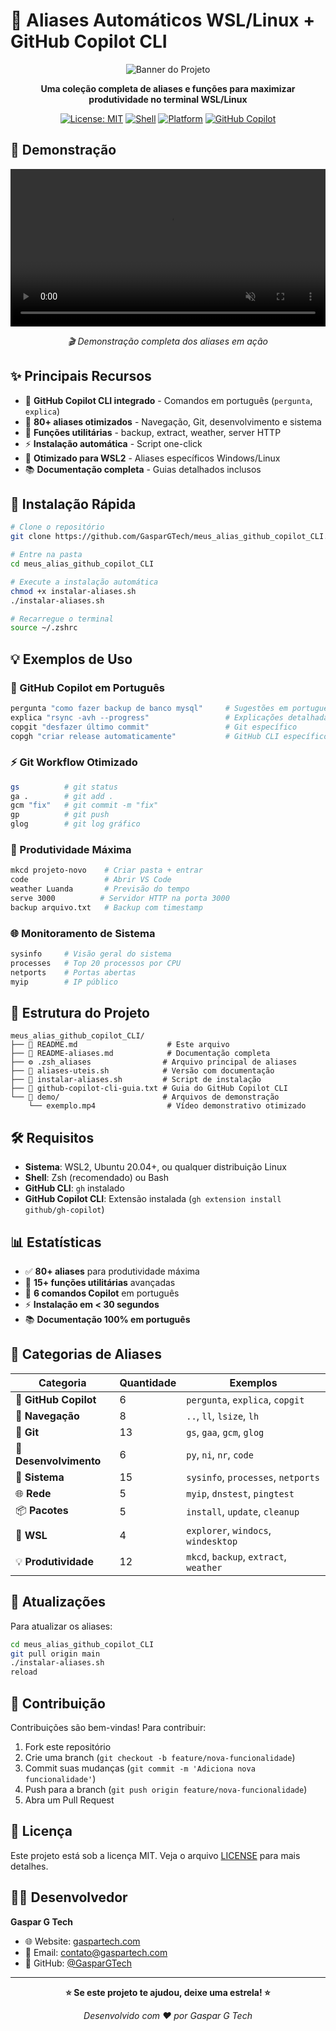 # 🚀 Aliases Automáticos WSL/Linux + GitHub Copilot CLI

<div align="center">

![Banner do Projeto](https://via.placeholder.com/800x200/1e1e2e/cdd6f4?text=🚀+Aliases+Automáticos+%2B+GitHub+Copilot+CLI)

**Uma coleção completa de aliases e funções para maximizar produtividade no terminal WSL/Linux**

[![License: MIT](https://img.shields.io/badge/License-MIT-yellow.svg)](https://opensource.org/licenses/MIT)
[![Shell](https://img.shields.io/badge/Shell-Zsh-green.svg)](https://www.zsh.org/)
[![Platform](https://img.shields.io/badge/Platform-WSL2%20%7C%20Linux-blue.svg)](https://docs.microsoft.com/en-us/windows/wsl/)
[![GitHub Copilot](https://img.shields.io/badge/GitHub-Copilot%20CLI-purple.svg)](https://github.com/github/gh-copilot)

</div>

## 🎥 Demonstração

<!-- Vídeo otimizado local -->
<div align="center">
  <video width="100%" controls muted loop style="max-width: 800px;">
    <source src="demo/exemplo.mp4" type="video/mp4">
    Seu navegador não suporta a tag de vídeo.
  </video>
  <p><em>🎬 Demonstração completa dos aliases em ação</em></p>
</div>

## ✨ Principais Recursos

- 🤖 **GitHub Copilot CLI integrado** - Comandos em português (`pergunta`, `explica`)
- 📁 **80+ aliases otimizados** - Navegação, Git, desenvolvimento e sistema  
- 🔧 **Funções utilitárias** - backup, extract, weather, server HTTP
- ⚡ **Instalação automática** - Script one-click
- 🎯 **Otimizado para WSL2** - Aliases específicos Windows/Linux
- 📚 **Documentação completa** - Guias detalhados inclusos

## 🚀 Instalação Rápida

```bash
# Clone o repositório
git clone https://github.com/GasparGTech/meus_alias_github_copilot_CLI.git

# Entre na pasta
cd meus_alias_github_copilot_CLI

# Execute a instalação automática
chmod +x instalar-aliases.sh
./instalar-aliases.sh

# Recarregue o terminal
source ~/.zshrc
```

## 💡 Exemplos de Uso

### 🤖 GitHub Copilot em Português
```bash
pergunta "como fazer backup de banco mysql"     # Sugestões em português
explica "rsync -avh --progress"                 # Explicações detalhadas
copgit "desfazer último commit"                 # Git específico
copgh "criar release automaticamente"           # GitHub CLI específico
```

### ⚡ Git Workflow Otimizado
```bash
gs          # git status
ga .        # git add .
gcm "fix"   # git commit -m "fix"
gp          # git push
glog        # git log gráfico
```

### 🔧 Produtividade Máxima
```bash
mkcd projeto-novo    # Criar pasta + entrar
code                 # Abrir VS Code
weather Luanda       # Previsão do tempo
serve 3000          # Servidor HTTP na porta 3000
backup arquivo.txt   # Backup com timestamp
```

### 🌐 Monitoramento de Sistema
```bash
sysinfo     # Visão geral do sistema
processes   # Top 20 processos por CPU
netports    # Portas abertas
myip        # IP público
```

## 📁 Estrutura do Projeto

```
meus_alias_github_copilot_CLI/
├── 📄 README.md                    # Este arquivo
├── 📄 README-aliases.md            # Documentação completa
├── ⚙️ .zsh_aliases                # Arquivo principal de aliases
├── 📜 aliases-uteis.sh            # Versão com documentação
├── 🔧 instalar-aliases.sh         # Script de instalação
├── 📖 github-copilot-cli-guia.txt # Guia do GitHub Copilot CLI
└── 🎥 demo/                       # Arquivos de demonstração
    └── exemplo.mp4                # Vídeo demonstrativo otimizado
```

## 🛠️ Requisitos

- **Sistema**: WSL2, Ubuntu 20.04+, ou qualquer distribuição Linux
- **Shell**: Zsh (recomendado) ou Bash
- **GitHub CLI**: `gh` instalado
- **GitHub Copilot CLI**: Extensão instalada (`gh extension install github/gh-copilot`)

## 📊 Estatísticas

- ✅ **80+ aliases** para produtividade máxima
- 🔧 **15+ funções utilitárias** avançadas
- 🤖 **6 comandos Copilot** em português
- ⚡ **Instalação em < 30 segundos**
- 📚 **Documentação 100% em português**

## 🎯 Categorias de Aliases

| Categoria | Quantidade | Exemplos |
|-----------|------------|----------|
| 🤖 **GitHub Copilot** | 6 | `pergunta`, `explica`, `copgit` |
| 📁 **Navegação** | 8 | `..`, `ll`, `lsize`, `lh` |
| 🎯 **Git** | 13 | `gs`, `gaa`, `gcm`, `glog` |
| 🚀 **Desenvolvimento** | 6 | `py`, `ni`, `nr`, `code` |
| 🔧 **Sistema** | 15 | `sysinfo`, `processes`, `netports` |
| 🌐 **Rede** | 5 | `myip`, `dnstest`, `pingtest` |
| 📦 **Pacotes** | 5 | `install`, `update`, `cleanup` |
| 🎨 **WSL** | 4 | `explorer`, `windocs`, `windesktop` |
| 💡 **Produtividade** | 12 | `mkcd`, `backup`, `extract`, `weather` |

## 🔄 Atualizações

Para atualizar os aliases:

```bash
cd meus_alias_github_copilot_CLI
git pull origin main
./instalar-aliases.sh
reload
```

## 🤝 Contribuição

Contribuições são bem-vindas! Para contribuir:

1. Fork este repositório
2. Crie uma branch (`git checkout -b feature/nova-funcionalidade`)
3. Commit suas mudanças (`git commit -m 'Adiciona nova funcionalidade'`)
4. Push para a branch (`git push origin feature/nova-funcionalidade`)
5. Abra um Pull Request

## 📄 Licença

Este projeto está sob a licença MIT. Veja o arquivo [LICENSE](LICENSE) para mais detalhes.

## 👨‍💻 Desenvolvedor

**Gaspar G Tech**
- 🌐 Website: [gaspartech.com](https://gaspartech.com)
- 📧 Email: contato@gaspartech.com
- 🐙 GitHub: [@GasparGTech](https://github.com/GasparGTech)

---

<div align="center">

**⭐ Se este projeto te ajudou, deixe uma estrela! ⭐**

*Desenvolvido com ❤️ por Gaspar G Tech*

</div>
